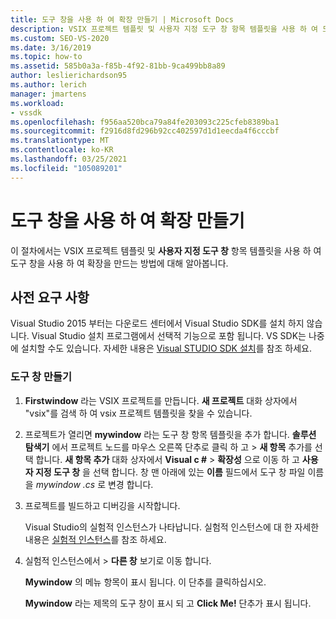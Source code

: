 ```yaml
---
title: 도구 창을 사용 하 여 확장 만들기 | Microsoft Docs
description: VSIX 프로젝트 템플릿 및 사용자 지정 도구 창 항목 템플릿을 사용 하 여 도구 창을 사용 하 여 확장을 만드는 방법에 대해 알아봅니다.
ms.custom: SEO-VS-2020
ms.date: 3/16/2019
ms.topic: how-to
ms.assetid: 585b0a3a-f85b-4f92-81bb-9ca499bb8a89
author: leslierichardson95
ms.author: lerich
manager: jmartens
ms.workload:
- vssdk
ms.openlocfilehash: f956aa520bca79a84fe203093c225cfeb8389ba1
ms.sourcegitcommit: f2916d8fd296b92cc402597d1d1eecda4f6cccbf
ms.translationtype: MT
ms.contentlocale: ko-KR
ms.lasthandoff: 03/25/2021
ms.locfileid: "105089201"
---
```

# <a name="create-an-extension-with-a-tool-window"></a>도구 창을 사용 하 여 확장 만들기

이 절차에서는 VSIX 프로젝트 템플릿 및 **사용자 지정 도구 창** 항목 템플릿을 사용 하 여 도구 창을 사용 하 여 확장을 만드는 방법에 대해 알아봅니다.

## <a name="prerequisites"></a>사전 요구 사항

 Visual Studio 2015 부터는 다운로드 센터에서 Visual Studio SDK를 설치 하지 않습니다. Visual Studio 설치 프로그램에서 선택적 기능으로 포함 됩니다. VS SDK는 나중에 설치할 수도 있습니다. 자세한 내용은 [Visual STUDIO SDK 설치](../extensibility/installing-the-visual-studio-sdk.md)를 참조 하세요.

### <a name="create-a-tool-window"></a>도구 창 만들기

1. **Firstwindow** 라는 VSIX 프로젝트를 만듭니다. **새 프로젝트** 대화 상자에서 "vsix"를 검색 하 여 vsix 프로젝트 템플릿을 찾을 수 있습니다.

2. 프로젝트가 열리면 **mywindow** 라는 도구 창 항목 템플릿을 추가 합니다. **솔루션 탐색기** 에서 프로젝트 노드를 마우스 오른쪽 단추로 클릭 하 고   >  **새 항목** 추가를 선택 합니다. **새 항목 추가** 대화 상자에서 **Visual c #**  >  **확장성** 으로 이동 하 고 **사용자 지정 도구 창** 을 선택 합니다. 창 맨 아래에 있는 **이름** 필드에서 도구 창 파일 이름을 *mywindow .cs* 로 변경 합니다.

3. 프로젝트를 빌드하고 디버깅을 시작합니다.

   Visual Studio의 실험적 인스턴스가 나타납니다. 실험적 인스턴스에 대 한 자세한 내용은 [실험적 인스턴스](../extensibility/the-experimental-instance.md)를 참조 하세요.

4. 실험적 인스턴스에서   >  **다른 창** 보기로 이동 합니다.

   **Mywindow** 의 메뉴 항목이 표시 됩니다. 이 단추를 클릭하십시오.

   **Mywindow** 라는 제목의 도구 창이 표시 되 고 **Click Me!** 단추가 표시 됩니다.

